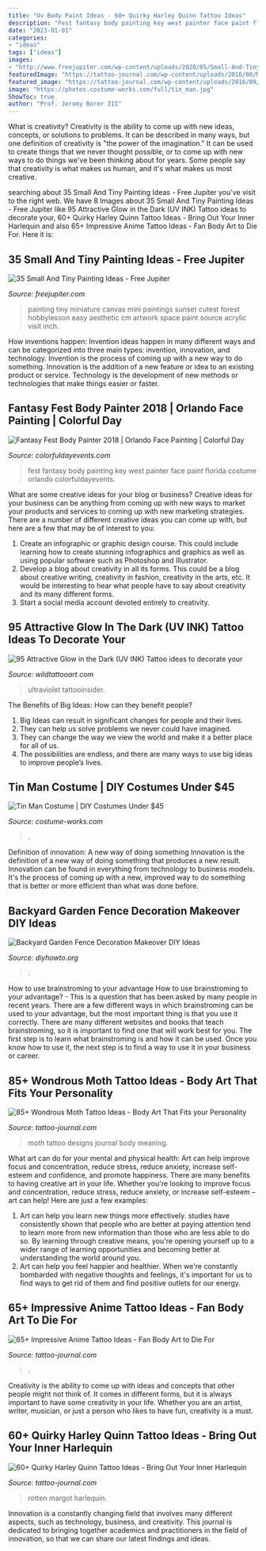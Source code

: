 ```yaml
---
title: "Uv Body Paint Ideas - 60+ Quirky Harley Quinn Tattoo Ideas"
description: "Fest fantasy body painting key west painter face paint florida costume orlando colorfuldayevents"
date: "2023-01-01"
categories:
- "ideas"
tags: ["ideas"]
images:
- "http://www.freejupiter.com/wp-content/uploads/2020/05/Small-And-Tiny-Painting-Ideas-16.jpg"
featuredImage: "https://tattoo-journal.com/wp-content/uploads/2016/08/Moth-Tattoo_-5-650x650.jpg"
featured_image: "https://tattoo-journal.com/wp-content/uploads/2016/09/Anime-Tattoo_-5.jpg"
image: "https://photos.costume-works.com/full/tin_man.jpg"
ShowToc: true
author: "Prof. Jeromy Borer III"
---
```



What is creativity?
Creativity is the ability to come up with new ideas, concepts, or solutions to problems. It can be described in many ways, but one definition of creativity is "the power of the imagination." It can be used to create things that we never thought possible, or to come up with new ways to do things we've been thinking about for years. Some people say that creativity is what makes us human, and it's what makes us most creative.

	

		
searching about 35 Small And Tiny Painting Ideas - Free Jupiter you've visit to the right web. We have 8 Images about 35 Small And Tiny Painting Ideas - Free Jupiter like 95 Attractive Glow in the Dark (UV INK) Tattoo ideas to decorate your, 60+ Quirky Harley Quinn Tattoo Ideas - Bring Out Your Inner Harlequin and also 65+ Impressive Anime Tattoo Ideas - Fan Body Art to Die For. Here it is:
		
    
## 35 Small And Tiny Painting Ideas - Free Jupiter

<img loading=lazy src="http://www.freejupiter.com/wp-content/uploads/2020/05/Small-And-Tiny-Painting-Ideas-16.jpg" onerror="this.onerror=null;this.src='https://tse3.mm.bing.net/th?id=OIP.AXE-DCIHntdRHCcHSj1-jwHaJ4&amp;pid=15.1';" alt="35 Small And Tiny Painting Ideas - Free Jupiter">

_Source: freejupiter.com_

>painting tiny miniature canvas mini paintings sunset cutest forest hobbylesson easy aesthetic cm artwork space paint source acrylic visit inch. 

	

How inventions happen:
Invention ideas happen in many different ways and can be categorized into three main types: invention, innovation, and technology. Invention is the process of coming up with a new way to do something. Innovation is the addition of a new feature or idea to an existing product or service. Technology is the development of new methods or technologies that make things easier or faster.

    
## Fantasy Fest Body Painter 2018 | Orlando Face Painting | Colorful Day

<img loading=lazy src="https://colorfuldayevents.com/wp-content/florida-face-painter/fantasy-fest/cache/fantasy-fest-costume-ideas-2016-chela-waterfield.jpg-nggid03404-ngg0dyn-210x350x100-00f0w010c011r110f110r010t010.jpg" onerror="this.onerror=null;this.src='https://tse1.mm.bing.net/th?id=OIP.tGwt-v4nnvZHpnqHq_IgAgAAAA&amp;pid=15.1';" alt="Fantasy Fest Body Painter 2018 | Orlando Face Painting | Colorful Day">

_Source: colorfuldayevents.com_

>fest fantasy body painting key west painter face paint florida costume orlando colorfuldayevents. 

	

What are some creative ideas for your blog or business?
Creative ideas for your business can be anything from coming up with new ways to market your products and services to coming up with new marketing strategies. There are a number of different creative ideas you can come up with, but here are a few that may be of interest to you: 
1) Create an infographic or graphic design course. This could include learning how to create stunning infographics and graphics as well as using popular software such as Photoshop and Illustrator. 
2) Develop a blog about creativity in all its forms. This could be a blog about creative writing, creativity in fashion, creativity in the arts, etc. It would be interesting to hear what people have to say about creativity and its many different forms. 
3) Start a social media account devoted entirely to creativity.

    
## 95 Attractive Glow In The Dark (UV INK) Tattoo Ideas To Decorate Your

<img loading=lazy src="https://www.wildtattooart.com/wp-content/uploads/2021/07/Dark_Tattoos_08072173.jpg" onerror="this.onerror=null;this.src='https://tse1.mm.bing.net/th?id=OIP.L6iybhu5M6K3nj9QOwcllgHaJe&amp;pid=15.1';" alt="95 Attractive Glow in the Dark (UV INK) Tattoo ideas to decorate your">

_Source: wildtattooart.com_

>ultraviolet tattooinsider. 

	

The Benefits of Big Ideas: How can they benefit people?
1. Big Ideas can result in significant changes for people and their lives.
2. They can help us solve problems we never could have imagined.
3. They can change the way we view the world and make it a better place for all of us.
4. The possibilities are endless, and there are many ways to use big ideas to improve people’s lives.

    
## Tin Man Costume | DIY Costumes Under $45

<img loading=lazy src="https://photos.costume-works.com/full/tin_man.jpg" onerror="this.onerror=null;this.src='https://tse3.mm.bing.net/th?id=OIP.XKE53M5Cc91SZDwRYqnynwHaNK&amp;pid=15.1';" alt="Tin Man Costume | DIY Costumes Under $45">

_Source: costume-works.com_

>. 

	

Definition of innovation: A new way of doing something
Innovation is the definition of a new way of doing something that produces a new result. Innovation can be found in everything from technology to business models. It's the process of coming up with a new, improved way to do something that is better or more efficient than what was done before.

    
## Backyard Garden Fence Decoration Makeover DIY Ideas

<img loading=lazy src="https://www.diyhowto.org/wp-content/uploads/DIY-Metal-Flower-Garden-Fence-Decor-20-Fence-Decoration-Makeover-DIY-Ideas-DIYHowto.jpg" onerror="this.onerror=null;this.src='https://tse2.mm.bing.net/th?id=OIP.CfBWLJtQSjk-m2t2pbmnbwHaLH&amp;pid=15.1';" alt="Backyard Garden Fence Decoration Makeover DIY Ideas">

_Source: diyhowto.org_

>. 

	

How to use brainstroming to your advantage
How to use brainstroming to your advantage? - This is a question that has been asked by many people in recent years. There are a few different ways in which brainstroming can be used to your advantage, but the most important thing is that you use it correctly. There are many different websites and books that teach brainstroming, so it is important to find one that will work best for you. The first step is to learn what brainstroming is and how it can be used. Once you know how to use it, the next step is to find a way to use it in your business or career.

    
## 85+ Wondrous Moth Tattoo Ideas - Body Art That Fits Your Personality

<img loading=lazy src="https://tattoo-journal.com/wp-content/uploads/2016/08/Moth-Tattoo_-5-650x650.jpg" onerror="this.onerror=null;this.src='https://tse4.mm.bing.net/th?id=OIP.8SToTFRi5WNr8n4lY1CC7QHaHa&amp;pid=15.1';" alt="85+ Wondrous Moth Tattoo Ideas - Body Art That Fits your Personality">

_Source: tattoo-journal.com_

>moth tattoo designs journal body meaning. 

	

What art can do for your mental and physical health: Art can help improve focus and concentration, reduce stress, reduce anxiety, increase self-esteem and confidence, and promote happiness.
There are many benefits to having creative art in your life. Whether you're looking to improve focus and concentration, reduce stress, reduce anxiety, or increase self-esteem – art can help! Here are just a few examples: 
1. Art can help you learn new things more effectively. studies have consistently shown that people who are better at paying attention tend to learn more from new information than those who are less able to do so. By learning through creative means, you're opening yourself up to a wider range of learning opportunities and becoming better at understanding the world around you. 
2. Art can help you feel happier and healthier. When we're constantly bombarded with negative thoughts and feelings, it's important for us to find ways to get rid of them and find positive outlets for our energy.

    
## 65+ Impressive Anime Tattoo Ideas - Fan Body Art To Die For

<img loading=lazy src="https://tattoo-journal.com/wp-content/uploads/2016/09/Anime-Tattoo_-5.jpg" onerror="this.onerror=null;this.src='https://tse3.mm.bing.net/th?id=OIP.FmCc9Z2JYV12vGgrCP6WLgHaHa&amp;pid=15.1';" alt="65+ Impressive Anime Tattoo Ideas - Fan Body Art to Die For">

_Source: tattoo-journal.com_

>. 

	

Creativity is the ability to come up with ideas and concepts that other people might not think of. It comes in different forms, but it is always important to have some creativity in your life. Whether you are an artist, writer, musician, or just a person who likes to have fun, creativity is a must.

    
## 60+ Quirky Harley Quinn Tattoo Ideas - Bring Out Your Inner Harlequin

<img loading=lazy src="https://tattoo-journal.com/wp-content/uploads/2017/01/Harley-Quinn-Tattoo-51-650x650.jpg" onerror="this.onerror=null;this.src='https://tse2.mm.bing.net/th?id=OIP.00MXc3bAv9Opc0KNM1gBTQHaHa&amp;pid=15.1';" alt="60+ Quirky Harley Quinn Tattoo Ideas - Bring Out Your Inner Harlequin">

_Source: tattoo-journal.com_

>rotten margot harlequin. 

	

Innovation is a constantly changing field that involves many different aspects, such as technology, business, and creativity. This journal is dedicated to bringing together academics and practitioners in the field of innovation, so that we can share our latest findings and ideas.

